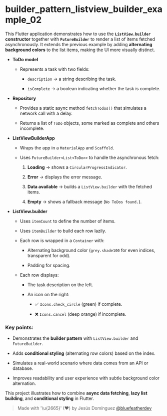 # builder_pattern_listview_builder_example_02

This Flutter application demonstrates how to use the **`ListView.builder` constructor** together with **`FutureBuilder`** to render a list of items fetched asynchronously. It extends the previous example by adding **alternating background colors** to the list items, making the UI more visually distinct.

- **ToDo model**

  - Represents a task with two fields:

    - `description` → a string describing the task.

    - `isComplete` → a boolean indicating whether the task is complete.

- **Repository**

  - Provides a static async method `fetchTodos()` that simulates a network call with a delay.

  - Returns a list of `ToDo` objects, some marked as complete and others incomplete.

- **ListViewBuilderApp**

  - Wraps the app in a `MaterialApp` and `Scaffold`.

  - Uses `FutureBuilder<List<ToDo>>` to handle the asynchronous fetch:

    1. **Loading** → shows a `CircularProgressIndicator`.

    2. **Error** → displays the error message.
    3. **Data available** → builds a `ListView.builder` with the fetched items.
    4. **Empty** → shows a fallback message (`No ToDos found.`).

- **ListView.builder**

  - Uses `itemCount` to define the number of items.

  - Uses `itemBuilder` to build each row lazily.
  - Each row is wrapped in a `Container` with:

    - Alternating background color (`grey.shade100` for even indices, transparent for odd).

    - Padding for spacing.
  - Each row displays:
  
    - The task description on the left.

    - An icon on the right:

      - ✅ `Icons.check_circle` (green) if complete.

      - ❌ `Icons.cancel` (deep orange) if incomplete.

### Key points:

- Demonstrates the **builder pattern** with `ListView.builder` and `FutureBuilder`.

- Adds **conditional styling** (alternating row colors) based on the index.
- Simulates a real-world scenario where data comes from an API or database.
- Improves readability and user experience with subtle background color alternation.

This project illustrates how to combine **async data fetching**, **lazy list building**, and **conditional styling** in Flutter.

> Made with '\u{2665}' (♥) by Jesús Domínguez [@bluefeatherdev](https://github.com/bluefeatherdev)
